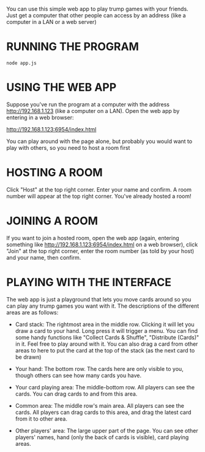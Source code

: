 You can use this simple web app to play trump games with your friends. Just get a computer that other people can access by an address (like a computer in a LAN or a web server)


RUNNING THE PROGRAM
===================

`node app.js`


USING THE WEB APP
=================

Suppose you've run the program at a computer with the address http://192.168.1.123 (like a computer on a LAN). Open the web app by entering in a web browser:

http://192.168.1.123:6954/index.html

You can play around with the page alone, but probably you would want to play with others, so you need to host a room first


HOSTING A ROOM
==============

Click "Host" at the top right corner. Enter your name and confirm. A room number will appear at the top right corner. You've already hosted a room!


JOINING A ROOM
==============

If you want to join a hosted room, open the web app (again, entering something like http://192.168.1.123:6954/index.html on a web browser), click "Join" at the top right corner, enter the room number (as told by your host) and your name, then confirm.


PLAYING WITH THE INTERFACE
==========================

The web app is just a playground that lets you move cards around so you can play any trump games you want with it. The descriptions of the different areas are as follows:


- Card stack: The rightmost area in the middle row. Clicking it will let you draw a card to your hand. Long press it will trigger a menu. You can find some handy functions like "Collect Cards & Shuffle", "Distribute (Cards)" in it. Feel free to play around with it. You can also drag a card from other areas to here to put the card at the top of the stack (as the next card to be drawn)

- Your hand: The bottom row. The cards here are only visible to you, though others can see how many cards you have.

- Your card playing area: The middle-bottom row. All players can see the cards. You can drag cards to and from this area.

- Common area: The middle row's main area. All players can see the cards. All players can drag cards to this area, and drag the latest card from it to other area.

- Other players' area: The large upper part of the page. You can see other players' names, hand (only the back of cards is visible), card playing areas.
